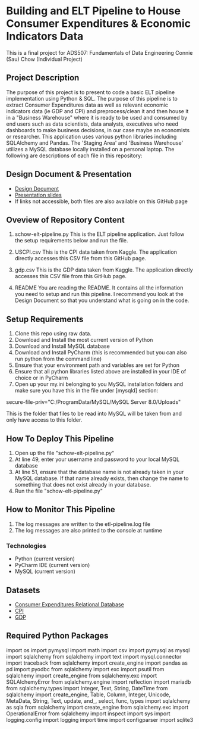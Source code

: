 # Building and ELT Pipeline to House Consumer Expenditures & Economic Indicators Data
This is a final project for ADS507: Fundamentals of Data Engineering
Connie (Sau) Chow (Individual Project)

## Project Description
The purpose of this project is to present to code a basic ELT pipeline implementation using Python & SQL.  The purpose of this pipeline is to extract Consumer Expenditures data as well as relevant economic indicators data (ie GDP and CPI) and preprocess/clean it and then house it in a "Business Warehouse" where it is ready to be used and consumed by end users such as data scientists, data analysts, executives who need dashboards to make business decisions, in our case maybe an economists or researcher.  This application uses various python libraries including SQLAlchemy and Pandas.  The 'Staging Area' and 'Business Warehouse' utilizes a MySQL database locally installed on a personal laptop. The following are descriptions of each file in this repository:


## Design Document & Presentation
* [Design Document ](https://docs.google.com/document/d/1fSQvwDQKXq48kGfZs4CZgP_DDEtUIvGiAxJxwymWQPA/edit?usp=sharing)
* [Presentation slides ](https://docs.google.com/presentation/d/1nSNaFQdMmkmSau_M2z2EZJFIgPv_qZwLtgnsIeeTwh0/edit?usp=sharing)
* If links not accessible, both files are also available on this GitHub page


## Oveview of Repository Content
1. schow-elt-pipeline.py
This is the ELT pipeline application.  Just follow the setup requirements below and run the file.

2. USCPI.csv
This is the CPI data taken from Kaggle.  The application directly accesses this CSV file from this GitHub page.

3. gdp.csv
This is the GDP data taken from Kaggle.  The application directly accesses this CSV file from this GitHub page.

4. README
You are reading the README.  It contains all the information you need to setup and run this pipeline.  I recommend you look at the Design Document so that you understand what is going on in the code.


## Setup Requirements
1. Clone this repo using raw data.
2. Download and Install the most current version of Python
3. Download and Install MySQL database
4. Download and Install PyCharm (this is recommended but you can also run python from the command line)
5. Ensure that your environment path and variables are set for Python
6. Ensure that all python libraries listed above are installed in your IDE of choice or in PyCharm
7. Open up your my.ini belonging to you MySQL installation folders and make sure you have this in the file under [mysqld] section:

secure-file-priv="C:/ProgramData/MySQL/MySQL Server 8.0/Uploads"

This is the folder that files to be read into MySQL will be taken from and only have access to this folder.



## How To Deploy This Pipeline
1. Open up the file "schow-elt-pipeline.py"
2. At line 49, enter your username and password to your local MySQL database
3. At line 51, ensure that the database name is not already taken in your MySQL database.  If that name already exists, then change the name to something that does not exist already in your database.
3. Run the file "schow-elt-pipeline.py"


## How to Monitor This Pipeline
1. The log messages are written to the etl-pipeline.log file
2. The log messages are also printed to the console at runtime



### Technologies
* Python (current version)
* PyCharm IDE (current version)
* MySQL (current version)


## Datasets
* [Consumer Expenditures Relational Database ](https://relational.fit.cvut.cz/dataset/ConsumerExpenditures)
* [CPI ](https://www.kaggle.com/datasets/varpit94/us-inflation-data-updated-till-may-2021)
* [GDP ](https://www.kaggle.com/datasets/federalreserve/interest-rates?resource=download)


## Required Python Packages
import os
import pymysql
import math
import csv
import pymysql as mysql
import sqlalchemy
from sqlalchemy import text
import mysql.connector
import traceback
from sqlalchemy import create_engine
import pandas as pd
import pyodbc
from sqlalchemy import exc
import psutil
from sqlalchemy import create_engine
from sqlalchemy.exc import SQLAlchemyError
from sqlalchemy.engine import reflection
import mariadb
from sqlalchemy.types import Integer, Text, String, DateTime
from sqlalchemy import create_engine, Table, Column, Integer, Unicode, MetaData, String, Text, update, and_, select, func, types
import sqlalchemy as sqla
from sqlalchemy import create_engine
from sqlalchemy.exc import OperationalError
from sqlalchemy import inspect
import sys
import logging.config
import logging
import time
import configparser
import sqlite3
